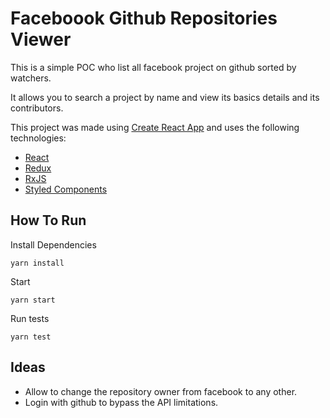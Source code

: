 # Faceboook Github Repositories Viewer

This is a simple POC who list all facebook project on github sorted by watchers.

It allows you to search a project by name and view its basics details and its contributors.

This project was made using [Create React App](https://github.com/facebook/create-react-app) and uses the following technologies:

* [React](https://github.com/facebook/react)
* [Redux](https://github.com/reduxjs/react-redux)
* [RxJS](https://github.com/ReactiveX/rxjs)
* [Styled Components](https://github.com/styled-components/styled-components)

## How To Run

Install Dependencies

```
yarn install
```

Start

```
yarn start
```

Run tests

```
yarn test
```

## Ideas

* Allow to change the repository owner from facebook to any other.
* Login with github to bypass the API limitations.
